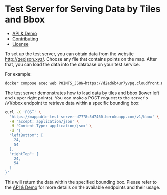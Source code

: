 # Test Server for Serving Data by Tiles and Bbox

- [API & Demo](https://mappable-test-server-d7778c5d7460.herokuapp.com/v1/api_docs/)
- [Contributing](./CONTRIBUTING.md)
- [License](./LICENSE)

To set up the test server, you can obtain data from the website http://geojson.xyz/.
Choose any file that contains points on the map.
After that, you can load the data into the database on your test service.

For example:

```sh
docker compose exec web POINTS_JSON=https://d2ad6b4ur7yvpq.cloudfront.net/naturalearth-3.3.0/ne_10m_admin_1_label_points.geojson node ./dist/tools/geojson-to-table-points-sql.js
```

The test server demonstrates how to load data by tiles and bbox (lower left and upper right points).
You can make a POST request to the server's /v1/bbox endpoint to retrieve data within a specific bounding box:

```sh
curl -X 'POST' \
  'https://mappable-test-server-d7778c5d7460.herokuapp.com/v1/bbox' \
  -H 'accept: application/json' \
  -H 'Content-Type: application/json' \
  -d '{
  "leftBottom": [
    24,
    54
  ],
  "rightTop": [
    24,
    54
  ]
}'
```

This will return the data within the specified bounding box.
Please refer to the [API & Demo](https://mappable-test-server-d7778c5d7460.herokuapp.com/v1/api_docs/) for more details on the available endpoints and their usage.




